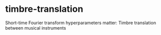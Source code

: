 # timbre-translation
Short-time Fourier transform hyperparameters matter: Timbre translation between musical instruments
